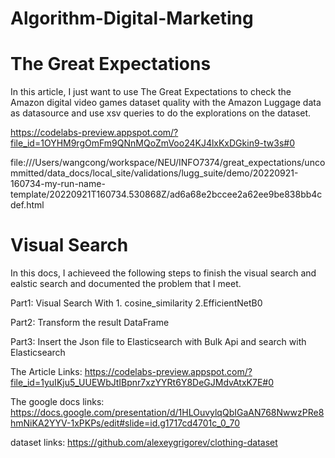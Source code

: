 # Algorithm-Digital-Marketing



# The Great Expectations

In this article, I just want to use The Great Expectations to check the Amazon digital video games dataset quality with the Amazon Luggage data as datasource and use xsv queries to do the explorations on the dataset.

https://codelabs-preview.appspot.com/?file_id=1OYHM9rgOmFm9QNnMQoZmVoo24KJ4lxKxDGkin9-tw3s#0

file:///Users/wangcong/workspace/NEU/INFO7374/great_expectations/uncommitted/data_docs/local_site/validations/lugg_suite/demo/20220921-160734-my-run-name-template/20220921T160734.530868Z/ad6a68e2bccee2a62ee9be838bb4cdef.html



# Visual Search
In this docs, I achieveed the following steps to finish the visual search and ealstic search and documented the problem that I meet.

Part1:
Visual Search With 1. cosine_similarity 2.EfficientNetB0

Part2:
Transform the result DataFrame

Part3:
Insert the Json file to Elasticsearch with Bulk Api and search with Elasticsearch

The Article Links: https://codelabs-preview.appspot.com/?file_id=1yuIKju5_UUEWbJtIBpnr7xzYYRt6Y8DeGJMdvAtxK7E#0

The google docs links: https://docs.google.com/presentation/d/1HLOuvylqQbIGaAN768NwwzPRe8hmNiKA2YYV-1xPKPs/edit#slide=id.g1717cd4701c_0_70

dataset links: https://github.com/alexeygrigorev/clothing-dataset
